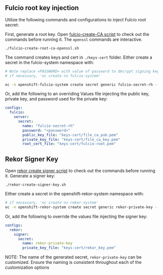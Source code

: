 ## Fulcio root key injection

Utilize the following commands and configurations to inject Fulcio root secret:

First, generate a root key.
Open [fulcio-create-CA script](../fulcio-create-root-ca-openssl.sh) to check out the commands before running it.
The `openssl` commands are interactive.

```shell
./fulcio-create-root-ca-openssl.sh
```

The command creates keys and cert in `./keys-cert` folder.
Either create a secret in the fulcio-system namespace with:

```bash
# Note replace <PASSWORD> with value of password to decrypt signing key created above.
# if necessary, 'oc create ns fulcio-system'

oc -n openshift-fulcio-system create secret generic fulcio-secret-rh --from-file=private=./keys-cert/file_ca_key.pem --from-file=public=./keys-cert/file_ca_pub.pem --from-file=cert=./keys-cert/fulcio-root.pem  --from-literal=password=<PASSWORD> --dry-run=client -o yaml | oc apply -f-
```

Or, add the following to an overriding Values file injecting the public key, private key, and password used for the private key:

```yaml
configs:
  fulcio:
    server:
      secret:
        name: "fulcio-secret-rh"
        password: "<password>"
        public_key_file: "keys-cert/file_ca_pub.pem"
        private_key_file: "keys-cert/file_ca_key.pem"
        root_cert_file: "keys-cert/fulcio-root.pem"
```

## Rekor Signer Key

Open [rekor create signer script](../rekor-create-signer-key.sh) to check out the commands before running it.
Generate a signer key:

```shell
./rekor-create-signer-key.sh
```

Either create a secret in the openshift-rekor-system namespace with:

```bash
# if necessary, 'oc create ns rekor-system'
oc -n openshift-rekor-system create secret generic rekor-private-key --from-file=private=rekor_key.pem --dry-run=client -o yaml | oc apply -f-
```

Or, add the following to override the values file injecting the signer key:

```yaml
configs:
  rekor:
    signer:
      secret:
        name: rekor-private-key
        private_key_file: "keys-cert/rekor_key.pem"
```

NOTE: The name of the generated secret, `rekor-private-key` can be customized.
Ensure the naming is consistent throughout each of the customization options
